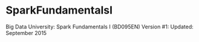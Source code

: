 # SparkFundamentalsI
Big Data University: Spark Fundamentals I (BD095EN) Version #1: Updated: September 2015
